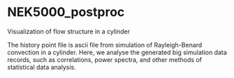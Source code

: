# NEK5000_postproc
Visualization of flow structure in a cylinder

The history point file is ascii file from simulation of Rayleigh-Benard convection in a cylinder. 
Here, we analyse the generated big simulation data records, such as correlations, power spectra, and other methods of statistical data analysis.
